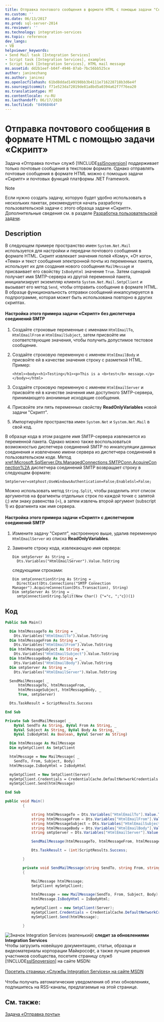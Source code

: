 ```yaml
---
title: Отправка почтового сообщения в формате HTML с помощью задачи "Скрипт" | Документы Майкрософт
ms.custom: ''
ms.date: 06/13/2017
ms.prod: sql-server-2014
ms.reviewer: ''
ms.technology: integration-services
ms.topic: reference
dev_langs:
- VB
helpviewer_keywords:
- Send Mail task [Integration Services]
- Script task [Integration Services], examples
- Script task [Integration Services], HTML mail message
ms.assetid: dd2b1eef-b04f-4946-87ab-7bc56bb525ce
author: janinezhang
ms.author: janinez
ms.openlocfilehash: 61bd8ddad149198bb3b4111e716228718b3d6e4f
ms.sourcegitcommit: f71e523da72019de81a8bd5a0394a62f7f76ea20
ms.translationtype: MT
ms.contentlocale: ru-RU
ms.lasthandoff: 06/17/2020
ms.locfileid: "84968464"
---
```

# <a name="sending-an-html-mail-message-with-the-script-task"></a>Отправка почтового сообщения в формате HTML с помощью задачи «Скрипт»
  Задача «Отправка почты» служб [!INCLUDE[ssISnoversion](../../includes/ssisnoversion-md.md)] поддерживает только почтовые сообщения в текстовом формате. Однако отправлять почтовые сообщения в формате HTML можно с помощью задачи «Скрипт» и почтовых функций платформы .NET Framework.

> [!NOTE]
>  Если нужно создать задачу, которую будет удобно использовать в нескольких пакетах, рекомендуется начать разработку пользовательской задачи с этого образца задачи «Скрипт». Дополнительные сведения см. в разделе [Разработка пользовательской задачи](../extending-packages-custom-objects/task/developing-a-custom-task.md).

## <a name="description"></a>Description
 В следующем примере пространство имен `System.Net.Mail` используется для настройки и передачи почтового сообщения в формате HTML. Скрипт извлекает значения полей «Кому», «От кого», «Тема» и текст сообщения электронной почты из переменных пакета, использует их для создания нового сообщения `MailMessag`e и присваивает его свойству `IsBodyHtml` значение `True`. Затем сценарий получает имя SMTP-сервера из другой переменной пакета, инициализирует экземпляр клиента `System.Net.Mail.SmtpClient` и вызывает его метод `Send`, чтобы отправить сообщение в формате HTML. В образце функциональность отправки сообщений инкапсулируется в подпрограмме, которая может быть использована повторно в других скриптах.

#### <a name="to-configure-this-script-task-example-without-an-smtp-connection-manager"></a>Настройка этого примера задачи «Скрипт» без диспетчера соединений SMTP

1.  Создайте строковые переменные с именами `HtmlEmailTo`, `HtmlEmailFrom` и `HtmlEmailSubject`, затем присвойте им соответствующие значения, чтобы получить допустимое тестовое сообщение.

2.  Создайте строковую переменную с именем `HtmlEmailBody` и присвойте ей в качестве значения строку с разметкой HTML. Пример:

    ```
    <html><body><h1>Testing</h1><p>This is a <b>test</b> message.</p></body></html>
    ```

3.  Создайте строковую переменную с именем `HtmlEmailServer` и присвойте ей в качестве значения имя доступного SMTP-сервера, принимающего анонимные исходящие сообщения.

4.  Присвойте эти пять переменных свойству **ReadOnlyVariables** новой задачи "Скрипт".

5.  Импортируйте пространства имен `System.Net` и `System.Net.Mail` в свой код.

 В образце кода в этом разделе имя SMTP-сервера извлекается из переменной пакета. Однако можно также воспользоваться возможностью диспетчера соединений SMTP по инкапсуляции данных соединения и извлечению имени сервера из диспетчера соединений в пользовательском коде. Метод <xref:Microsoft.SqlServer.Dts.ManagedConnections.SMTPConn.AcquireConnection%2A> диспетчера соединений SMTP возвращает строку в следующем формате:

 `SmtpServer=smtphost;UseWindowsAuthentication=False;EnableSsl=False;`

 Можно использовать метод `String.Split`, чтобы разделить этот список аргументов на фрагменты отдельных строк по каждой точке с запятой (;) или знаку равенства (=), а затем извлечь второй аргумент (subscript 1) из фрагмента как имя сервера.

#### <a name="to-configure-this-script-task-example-with-an-smtp-connection-manager"></a>Настройка этого примера задачи «Скрипт» с диспетчером соединений SMTP

1.  Измените задачу "Скрипт", настроенную выше, удалив переменную `HtmlEmailServer` из списка **ReadOnlyVariables**.

2.  Замените строку кода, извлекающую имя сервера:

    ```
    Dim smtpServer As String = _
      Dts.Variables("HtmlEmailServer").Value.ToString
    ```

     следующими строками:

    ```
    Dim smtpConnectionString As String = _
      DirectCast(Dts.Connections("SMTP Connection Manager").AcquireConnection(Dts.Transaction), String)
    Dim smtpServer As String = _
      smtpConnectionString.Split(New Char() {"="c, ";"c})(1)
    ```

## <a name="code"></a>Код

```vb
Public Sub Main()

  Dim htmlMessageTo As String = _
    Dts.Variables("HtmlEmailTo").Value.ToString
  Dim htmlMessageFrom As String = _
    Dts.Variables("HtmlEmailFrom").Value.ToString
  Dim htmlMessageSubject As String = _
    Dts.Variables("HtmlEmailSubject").Value.ToString
  Dim htmlMessageBody As String = _
    Dts.Variables("HtmlEmailBody").Value.ToString
  Dim smtpServer As String = _
    Dts.Variables("HtmlEmailServer").Value.ToString

  SendMailMessage( _
      htmlMessageTo, htmlMessageFrom, _
      htmlMessageSubject, htmlMessageBody, _
      True, smtpServer)

  Dts.TaskResult = ScriptResults.Success

End Sub

Private Sub SendMailMessage( _
    ByVal SendTo As String, ByVal From As String, _
    ByVal Subject As String, ByVal Body As String, _
    ByVal IsBodyHtml As Boolean, ByVal Server As String)

  Dim htmlMessage As MailMessage
  Dim mySmtpClient As SmtpClient

  htmlMessage = New MailMessage( _
    SendTo, From, Subject, Body)
  htmlMessage.IsBodyHtml = IsBodyHtml

  mySmtpClient = New SmtpClient(Server)
  mySmtpClient.Credentials = CredentialCache.DefaultNetworkCredentials
  mySmtpClient.Send(htmlMessage)

End Sub
```

```csharp
public void Main()
        {

            string htmlMessageTo = Dts.Variables["HtmlEmailTo"].Value.ToString();
            string htmlMessageFrom = Dts.Variables["HtmlEmailFrom"].Value.ToString();
            string htmlMessageSubject = Dts.Variables["HtmlEmailSubject"].Value.ToString();
            string htmlMessageBody = Dts.Variables["HtmlEmailBody"].Value.ToString();
            string smtpServer = Dts.Variables["HtmlEmailServer"].Value.ToString();

            SendMailMessage(htmlMessageTo, htmlMessageFrom, htmlMessageSubject, htmlMessageBody, true, smtpServer);

            Dts.TaskResult = (int)ScriptResults.Success;

        }

        private void SendMailMessage(string SendTo, string From, string Subject, string Body, bool IsBodyHtml, string Server)
        {

            MailMessage htmlMessage;
            SmtpClient mySmtpClient;

            htmlMessage = new MailMessage(SendTo, From, Subject, Body);
            htmlMessage.IsBodyHtml = IsBodyHtml;

            mySmtpClient = new SmtpClient(Server);
            mySmtpClient.Credentials = CredentialCache.DefaultNetworkCredentials;
            mySmtpClient.Send(htmlMessage);

        }
```

![Значок Integration Services (маленький)](../media/dts-16.gif "Значок служб Integration Services (маленький)")  **следит за обновлениями Integration Services**<br /> Чтобы загрузить новейшую документацию, статьи, образцы и видеоматериалы корпорации Майкрософт, а также лучшие решения участников сообщества, посетите страницу служб [!INCLUDE[ssISnoversion](../../includes/ssisnoversion-md.md)] на сайте MSDN:<br /><br /> [Посетить страницу «Службы Integration Services» на сайте MSDN](https://go.microsoft.com/fwlink/?LinkId=136655)<br /><br /> Чтобы получать автоматические уведомления об этих обновлениях, подпишитесь на RSS-каналы, предлагаемые на этой странице.

## <a name="see-also"></a>См. также:
 [Задача «Отправка почты»](../control-flow/send-mail-task.md)


